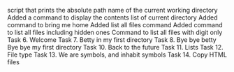 script that prints the absolute path name of the current working directory
Added a command to display the contents list of current directory
Added command to bring me home
Added list all files command 
Added command to list all files including hidden ones
Command to list all files with digit only
Task 6. Welcome
Task 7. Betty in my first directory
Task 8. Bye bye betty
Bye bye my first directory
Task 10. Back to the future
Task 11. Lists
Task 12. File type
Task 13. We are symbols, and inhabit symbols
Task 14. Copy HTML files
